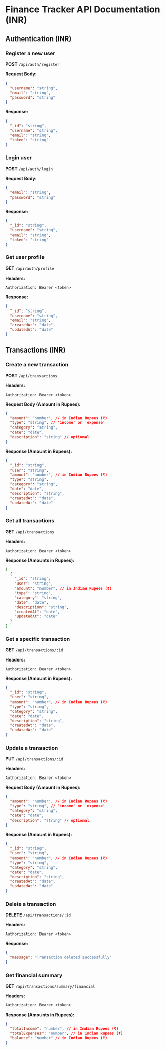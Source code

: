 # Finance Tracker API Documentation (INR)

## Authentication (INR)

### Register a new user
**POST** `/api/auth/register`

**Request Body:**
```json
{
  "username": "string",
  "email": "string",
  "password": "string"
}
```

**Response:**
```json
{
  "_id": "string",
  "username": "string",
  "email": "string",
  "token": "string"
}
```

### Login user
**POST** `/api/auth/login`

**Request Body:**
```json
{
  "email": "string",
  "password": "string"
}
```

**Response:**
```json
{
  "_id": "string",
  "username": "string",
  "email": "string",
  "token": "string"
}
```

### Get user profile
**GET** `/api/auth/profile`

**Headers:**
```
Authorization: Bearer <token>
```

**Response:**
```json
{
  "_id": "string",
  "username": "string",
  "email": "string",
  "createdAt": "date",
  "updatedAt": "date"
}
```

## Transactions (INR)

### Create a new transaction
**POST** `/api/transactions`

**Headers:**
```
Authorization: Bearer <token>
```

**Request Body (Amount in Rupees):**
```json
{
  "amount": "number", // in Indian Rupees (₹)
  "type": "string", // 'income' or 'expense'
  "category": "string",
  "date": "date",
  "description": "string" // optional
}
```

**Response (Amount in Rupees):**
```json
{
  "_id": "string",
  "user": "string",
  "amount": "number", // in Indian Rupees (₹)
  "type": "string",
  "category": "string",
  "date": "date",
  "description": "string",
  "createdAt": "date",
  "updatedAt": "date"
}
```

### Get all transactions
**GET** `/api/transactions`

**Headers:**
```
Authorization: Bearer <token>
```

**Response (Amounts in Rupees):**
```json
[
  {
    "_id": "string",
    "user": "string",
    "amount": "number", // in Indian Rupees (₹)
    "type": "string",
    "category": "string",
    "date": "date",
    "description": "string",
    "createdAt": "date",
    "updatedAt": "date"
  }
]
```

### Get a specific transaction
**GET** `/api/transactions/:id`

**Headers:**
```
Authorization: Bearer <token>
```

**Response (Amount in Rupees):**
```json
{
  "_id": "string",
  "user": "string",
  "amount": "number", // in Indian Rupees (₹)
  "type": "string",
  "category": "string",
  "date": "date",
  "description": "string",
  "createdAt": "date",
  "updatedAt": "date"
}
```

### Update a transaction
**PUT** `/api/transactions/:id`

**Headers:**
```
Authorization: Bearer <token>
```

**Request Body (Amount in Rupees):**
```json
{
  "amount": "number", // in Indian Rupees (₹)
  "type": "string", // 'income' or 'expense'
  "category": "string",
  "date": "date",
  "description": "string" // optional
}
```

**Response (Amount in Rupees):**
```json
{
  "_id": "string",
  "user": "string",
  "amount": "number", // in Indian Rupees (₹)
  "type": "string",
  "category": "string",
  "date": "date",
  "description": "string",
  "createdAt": "date",
  "updatedAt": "date"
}
```

### Delete a transaction
**DELETE** `/api/transactions/:id`

**Headers:**
```
Authorization: Bearer <token>
```

**Response:**
```json
{
  "message": "Transaction deleted successfully"
}
```

### Get financial summary
**GET** `/api/transactions/summary/financial`

**Headers:**
```
Authorization: Bearer <token>
```

**Response (Amounts in Rupees):**
```json
{
  "totalIncome": "number", // in Indian Rupees (₹)
  "totalExpenses": "number", // in Indian Rupees (₹)
  "balance": "number" // in Indian Rupees (₹)
}
```